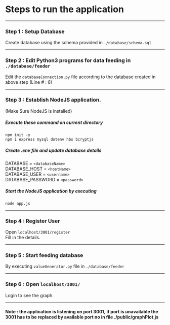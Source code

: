 # Steps to run the application

***

### Step 1 : Setup Database
Create database using the schema provided in `./database/schema.sql`

---

### Step 2 : Edit Python3 programs for data feeding in `./database/feeder`
Edit the `databaseConnection.py` file according to the database created in above step (Line # : 6)

---

### Step 3 : Establish NodeJS application.
(Make Sure NodeJS is installed)
##### Execute these command on current directory
`npm init -y`  
`npm i express mysql dotenv hbs bcryptjs`

##### Create .env file and update database details
DATABASE = `<databaseName>`  
DATABASE_HOST = `<hostName>`  
DATABASE_USER = `<username>`  
DATABASE_PASSWORD = `<password>`  

##### Start the NodeJS application by executing
`node app.js`  

---

### Step 4 : Register User
Open `localhost/3001/register`  
Fill in the details.

---

### Step 5 : Start feeding database
By executing `valueGenerator.py` file in `./database/feeder`

---

### Step 6 : Open `localhost/3001/`
Login to see the graph.

***
#### Note : the application is listening on port 3001, if port is unavailable the 3001 has to be replaced by available port no in file ./public/graphPlot.js
